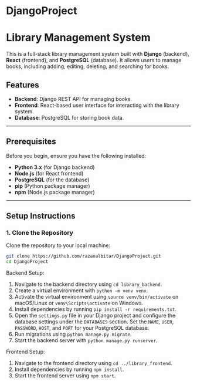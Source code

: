 # DjangoProject

# Library Management System

This is a full-stack library management system built with **Django** (backend), **React** (frontend), and **PostgreSQL** (database). It allows users to manage books, including adding, editing, deleting, and searching for books.

## Features

- **Backend**: Django REST API for managing books.
- **Frontend**: React-based user interface for interacting with the library system.
- **Database**: PostgreSQL for storing book data.

---

## Prerequisites

Before you begin, ensure you have the following installed:

- **Python 3.x** (for Django backend)
- **Node.js** (for React frontend)
- **PostgreSQL** (for the database)
- **pip** (Python package manager)
- **npm** (Node.js package manager)

---

## Setup Instructions

### 1. Clone the Repository

Clone the repository to your local machine:

```bash
git clone https://github.com/razanalbitar/DjangoProject.git
cd DjangoProject
```

Backend Setup:

1. Navigate to the backend directory using `cd library_backend`.
2. Create a virtual environment with `python -m venv venv`.
3. Activate the virtual environment using `source venv/bin/activate` on macOS/Linux or `venv\Scripts\activate` on Windows.
4. Install dependencies by running `pip install -r requirements.txt`.
5. Open the `settings.py` file in your Django project and configure the database settings under the `DATABASES` section. Set the `NAME`, `USER`, `PASSWORD`, `HOST`, and `PORT` for your PostgreSQL database.
6. Run migrations using `python manage.py migrate`.
7. Start the backend server with `python manage.py runserver`.

Frontend Setup:

1. Navigate to the frontend directory using `cd ../library_frontend`.
2. Install dependencies by running `npm install`.
3. Start the frontend server using `npm start`.

